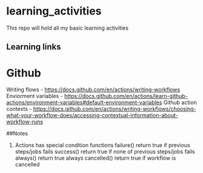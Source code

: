 # learning_activities
This repo will hold all my basic learning activities
## Learning links
# Github 
Writing flows - https://docs.github.com/en/actions/writing-workflows
Enviorment variables -  https://docs.github.com/en/actions/learn-github-actions/environment-variables#default-environment-variables
Github action contexts - https://docs.github.com/en/actions/writing-workflows/choosing-what-your-workflow-does/accessing-contextual-information-about-workflow-runs

##Notes

1)  Actions has special condition functions 
    failure() return true if previous steps/jobs fails
    success() return true if none of previous steps/jobs fails
    always() return true always
    cancelled() return true if workflow is cancelled


